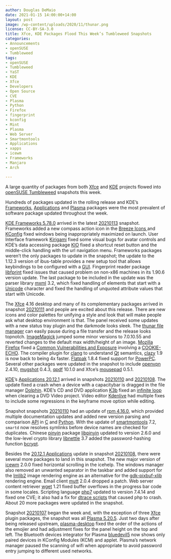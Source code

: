 ```yaml
---
author: Douglas DeMaio
date: 2021-01-15 14:00:00+14:00
layout: post
image: /wp-content/uploads/2020/11/thunar.png
license: CC-BY-SA-3.0
title: Xfce, KDE Packages Flood This Week’s Tumbleweed Snapshots 
categories:
- Announcements
- openSUSE
- Tumbleweed
tags:
- openSUSE
- Tumbleweed
- YaST
- KDE
- Xfce
- Developers
- Open Source
- CVE
- Plasma
- Python
- Firefox
- fingerprint
- kconfig
- Mint
- Plasma
- Web Server
- Smartmontools
- Applications
- xapps
- icewm
- Frameworks
- Manjaro
- Arch

---
```


A large quantity of packages from both [Xfce](https://www.xfce.org/) and [KDE](https://kde.org) projects flowed into [openSUSE Tumbleweed](https://software.opensuse.org/distributions/tumbleweed) snapshots this week.

Hundreds of packages updated in the rolling release and KDE’s [Frameworks](https://develop.kde.org/products/frameworks//), [Applications](https://apps.kde.org/) and [Plasma](https://kde.org/plasma-desktop/) packages were the most prevalent of software package updated throughout the week.

[KDE Frameworks 5.78.0](https://kde.org/announcements/kde-frameworks-5.78.0/) arrived in the latest [20210113](https://lists.opensuse.org/archives/list/factory@lists.opensuse.org/thread/47YGKIJW565AQDCDRPFYY63FNIC5BDFB/) snapshot. Frameworks added a new compass action icon in the [Breeze Icons ](https://api.kde.org/frameworks/breeze-icons/html/index.html) and [KConfig](https://api.kde.org/frameworks/kconfig/html/) fixed windows being inappropriately maximized on launch. User Interface framework [Kirigami](https://github.com/KDE/kirigami) fixed some visual bugs for avatar controls and KDE’s data accessing package  [KIO](https://api.kde.org/frameworks/kio/html/index.html) fixed a shortcut reset button and the middle-click handling with the url navigation menu. Frameworks packages weren’t the only packages to update in the snapshot; the  update to the 1.12.3 version of ibus-table provides a new setup tool that allows keybindings to be configured with a [GUI](https://en.wikipedia.org/wiki/Graphical_user_interface). Fingerprint reader package [libfprint](https://fprint.freedesktop.org/) fixed issues that caused problem on non-x86 machines in its 1.90.6 version update. The last package to be included in the update was the parser library [mxml](https://github.com/michaelrsweet/mxml) 3.2, which fixed handling of elements that start with a [Unicode](https://en.wikipedia.org/wiki/Unicode) character and fixed the handling of unquoted attribute values that start with Unicode.

The [Xfce](https://www.xfce.org/) 4.16 desktop and many of its complementary packages arrived in snapshot [20210111](https://lists.opensuse.org/archives/list/factory@lists.opensuse.org/thread/ES3UZI3H2YJOLICHNNH2IT2FDMDG7T2D/) and people are excited about this release. There are new icons and color palettes for unifying a style and look that will make people ask what desktop environment is that. The panel received some updates with a new status tray plugin and the darkmode looks sleek. The [thunar file manager](https://en.wikipedia.org/wiki/Thunar) can easily pause during a file transfer and the release looks topnotch. [ImageMagick](https://imagemagick.org/index.php) jumped some minor versions to 7.0.10.55 and reverted changes to the default max width/height of an image. [Mozilla Firefox](https://www.mozilla.org/en-US/firefox/new/) fixed a [Common Vulnerabilities and Exposure](https://en.wikipedia.org/wiki/Common_Vulnerabilities_and_Exposures) involving a [COOKIE-ECHO](https://en.wikipedia.org/wiki/SCTP_packet_structure#COOKIE_ECHO_chunk). The compiler plugin for [clang](https://clang.llvm.org/) to understand [Qt](https://www.qt.io/) semantics, [clazy](https://github.com/KDE/clazy) 1.9 is now back to being 4x faster. [Flatpak](https://flatpak.org/) 1.8.4 fixed support for [PowerPC](https://en.wikipedia.org/wiki/Ppc64). Several other packages were updated in the snapshot to include [openvpn](https://openvpn.net/) 2.4.10, [mugshot](https://github.com/bluesabre/mugshot) 0.4.3, [qpdf](https://github.com/qpdf/qpdf/releases) 10.1.0 and Xfce’s [mousepad](https://docs.xfce.org/apps/mousepad/start) 0.5.1.

[KDE](https://kde.org)’s [Applications 20.12.1](https://kde.org/announcements/fulllog_releases-20.12.1/) arrived in snapshots [20210110](https://lists.opensuse.org/archives/list/factory@lists.opensuse.org/thread/4HRXE6XCDWTYRTRWMMXBEKEJXVK23EOI/) and [20210108](https://lists.opensuse.org/archives/list/factory@lists.opensuse.org/thread/37X5ULZ373446JQTVSDTPBS5PBITCYB3/). The update fixed a crash when a device with a capacitybar is dragged in the file manager [Dolphin](https://apps.kde.org/en/dolphin). KDE’s CD and DVD application [K3b](https://apps.kde.org/en/k3b) fixed an [infinite loop](https://en.wikipedia.org/wiki/Infinite_loop) when clearing a DVD Video project. Video editor [Kdenlive](https://kdenlive.org/en/) had multiple fixes to include some regressions in the keyframe move option while editing. 

Snapshot snapshots [20210110](https://lists.opensuse.org/archives/list/factory@lists.opensuse.org/thread/4HRXE6XCDWTYRTRWMMXBEKEJXVK23EOI/) had an update of [rpm 4.16.0](https://rpm.org/wiki/Releases/4.16.0), which provided multiple documentation updates and added new version parsing and comparison [API](https://en.wikipedia.org/wiki/API) in [C](https://en.wikipedia.org/wiki/C_(programming_language)) and [Python](https://www.python.org/). With the update of [smartmontools](https://www.smartmontools.org/wiki/Download) 7.2, `smartd` now resolves symlinks before device names are checked for duplicates. Chinese [pinyin](https://en.wikipedia.org/wiki/Pinyin) package [libpinyin](https://github.com/libpinyin/libpinyin) updated to version 2.6.0 and the low-level crypto library [libnettle](http://www.linuxfromscratch.org/blfs/view/svn/postlfs/nettle.html) 3.7 added the password-hashing function [bcrypt](https://en.wikipedia.org/wiki/Bcrypt).

Besides the [20.12.1 Applications](https://kde.org/announcements/fulllog_releases-20.12.1/) update in snapshot [20210108](https://lists.opensuse.org/archives/list/factory@lists.opensuse.org/thread/37X5ULZ373446JQTVSDTPBS5PBITCYB3/), there were several more packages to land in this snapshot. The new major version of [icewm](https://ice-wm.org/) 2.0.0 fixed horizontal scrolling in the icehelp. The windows manager also removed an unwanted separator in the taskbar and added support for the [Imlib2](https://docs.enlightenment.org/api/imlib2/html/) image rendering engine as an alternative for the [gdk-pixbuf-xlib](https://gitlab.gnome.org/Archive/gdk-pixbuf-xlib) rendering engine. Email client [mutt](mutt.org) 2.0.4 dropped a patch. Web server content retriever [wget](https://www.gnu.org/software/wget/manual/wget.html) 1.21 fixed buffer overflows in the progress bar code in some locales. Scripting language [php7](https://www.php.net/)  updated to version 7.4.14 and fixed one CVE; it also had a fix for [dtrace scripts](https://www.php.net/manual/en/features.dtrace.dtrace.php) that caused php to crash. About 20 more packages were updated in the snapshot.

Snapshot [20210107](https://lists.opensuse.org/archives/list/factory@lists.opensuse.org/thread/2RPVS7JDL5WFBHCNCRSGFU6ULMBHKZLG/) began the week and, with the exception of three [Xfce](https://www.xfce.org/) plugin packages, the snapshot was all [Plasma 5.20.5](https://kde.org/announcements/plasma/5/20.5/). Just two days after being released upstream, [plasma-desktop](https://kde.org/plasma-desktop/) fixed the order of the actions of the emojier and had adjustment fixes for the panel height on the top and left. The Bluetooth devices integrator for Plasma [bluedevil5](https://userbase.kde.org/Bluedevil) now shows only paired devices in KConfig Modules (KCM) and applet. Plasma’s network manager paused the scanning of wifi when appropriate to avoid password entry jumping to different used networks.
